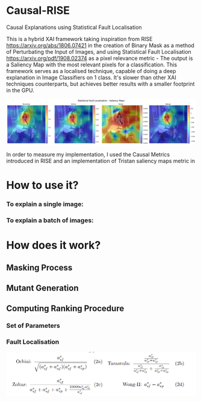 # Causal-RISE
Causal Explanations using Statistical Fault Localisation

This is a hybrid XAI framework taking inspiration from RISE https://arxiv.org/abs/1806.07421 in the creation of Binary Mask as a method of Perturbating the Input of Images, and using Statistical Fault Localisation https://arxiv.org/pdf/1908.02374 as a pixel relevance metric - The output is a Saliency Map with the most relevant pixels for a classification. This framework serves as a localised technique, capable of doing a deep explanation in Image Classifiers on 1 class. It's slower than other XAI techniques counterparts, but achieves better results with a smaller footprint in the GPU.

<p align="center">
  <img src=https://github.com/eaguaida/RISE-SFL/blob/main/images/results.png?raw=true />
</p>

In order to measure my implementation, I used the Causal Metrics introduced in RISE and an implementation of Tristan saliency maps metric in


# How to use it?
### To explain a single image:

### To explain a batch of images:

# How does it work?
## Masking Process

## Mutant Generation

## Computing Ranking Procedure

### Set of Parameters
### Fault Localisation 

<p align="center">
  <img src=https://github.com/eaguaida/RISE-SFL/blob/main/images/formulas.png?raw=true />
</p>
